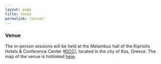 ```yaml
---
layout: page
title: Venue
permalink: /venue/
---
```


### Venue 

The in-person sessions will be held at the  Melambus hall of the Kipriotis Hotels & Conference Center ([KICC](https://www.kipriotis.gr/en/)), located in the city of Kos, Greece.
The map of the venue is hotlinked [here](https://interspeech2024.org/wp-content/uploads/Area-Map-KICC.jpg).

